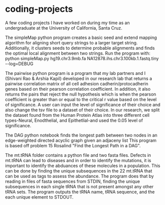 # coding-projects
A few coding projects I have worked on during my time as an undergraduate at the University of California, Santa Cruz. 

The simpleMap python program creates a basic seed and extend mapping algorithm for aligning short query strings
to a larger target string. Additionally, it clusters seeds to determine probable alignments and finds the optimal
local alignment between two strings. 
Run the program with: python simpleMap.py hg19.chr3.9mb.fa NA12878.ihs.chr3.100kb.1.fastq.tiny --log=DEBUG

The pairwise python program is a program that my lab partners and I (Shivani Rao & Arshia Kapil) 
developed in our research lab that returns a pairwise correlation matrix of all cell adhesion cadherin/protocadherin genes 
based on their pearson correlation coefficient. In addition, it also returns the pairs that reject the null hypothesis
which is when the pearson coefficient is greater than or equal to the critical r value based on the level of significance. 
A user can input the level of significance of their choice and also change the tsv file to a dataset of their choice.
In our research, we split the dataset found from the Human Protein Atlas into three different cell types-Neural, Enodthelial, and Epithetlial-and used the 0.05 level of significance. 

The DAG python notebook finds the longest path between two nodes in an edge-weighted directed acyclic graph given an adjaceny list
This program is based off problem 15 Rosalind "Find the Longest Path in a DAG". 

The mt.tRNA folder contains a python file and two fasta files. Defects in mt.tRNA can lead to diseases and in order to identify the mutations, it is important to identify the abduances of these molecules in a population. This can be done by finding the unique subsequences in the 22 mt.tRNA that can be used as tags to assess the abundance. The program does that by reading in files of fasta sequences from
STDIN, finding the unique subsequences in each single tRNA that is not present amongst any other tRNA sets. The program outputs the tRNA name, tRNA sequence, and the each unique element to STDOUT. 
